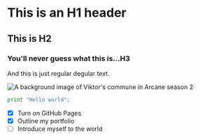# This is an H1 header
## This is H2
### You'll never guess what this is...H3
And this is just regular degular text.

![A background image of Viktor's commune in Arcane season 2](https://occ-0-7318-32.1.nflxso.net/dnm/api/v6/9pS1daC2n6UGc3dUogvWIPMR_OU/AAAABeBQqTGje45VqyKbnbqVer94ps-I4VdhmhCdbvbyTtrRjZL4WuA186i2n6Hbrjr5-XZ5_ea0ysl9ZKtlh9FVLWg3xyxN7JSP5xhxE-hbSydib_-AZ84U59hJ.jpg?r=e5e)

``` python
print "Hello world";
```
- [x] Turn on GitHub Pages
- [x] Outline my portfolio
- [ ] Introduce myself to the world
